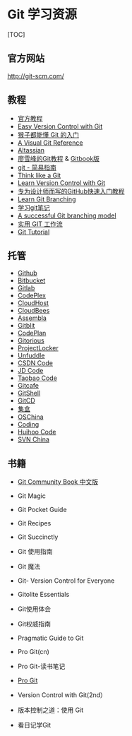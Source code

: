 # Git 学习资源

[TOC]

## 官方网站
http://git-scm.com/



## 教程
- [官方教程][1]
- [Easy Version Control with Git][2]
- [猴子都能懂 Git 的入门](http://backlogtool.com/git-guide/cn/)
- [A Visual Git Reference][3]
- [Altassian][4]
- [廖雪峰的Git教程][5] & [Gitbook版][6]
- [git - 简易指南][7]
- [Think like a Git](http://think-like-a-git.net/)
- [Learn Version Control with Git][8]
- [专为设计师而写的GitHub快速入门教程][9]
- [Learn Git Branching][10]
- [学习git笔记](http://blog.chinaunix.net/uid-22547469-id-4561454.html)
- [A successful Git branching model](http://nvie.com/posts/a-successful-git-branching-model/)
- [实用 GIT 工作流](http://yedingding.com/2013/09/11/practical-git-flow-for-startups.html)
- [Git Tutorial](http://www.tutorialspoint.com/git/)

## 托管
- [Github][11]
- [Bitbucket][12]
- [Gitlab][13]
- [CodePlex][14]
- [CloudHost][15]
- [CloudBees][16]
- [Assembla][17]
- [Gitblit][18]
- [CodePlan][19]
- [Gitorious][20]
- [ProjectLocker][21]
- [Unfuddle][22]
- [CSDN Code][23]
- [JD Code][24]
- [Taobao Code][25]
- [Gitcafe][26]
- [GitShell][27]
- [GitCD][28]
- [集盒][29]
- [OSChina][30]
- [Coding][31]
- [Huihoo Code][32]
- [SVN China][33]



## 书籍

- [Git Community Book 中文版](http://gitbook.liuhui998.com/index.html)
- Git Magic
- Git Pocket Guide
- Git Recipes
- Git Succinctly
- Git 使用指南
- Git 魔法
- Git- Version Control for Everyone
- Gitolite Essentials
- Git使用体会
- Git权威指南
- Pragmatic Guide to Git
- Pro Git(cn)
- Pro Git-读书笔记
- [Pro Git][34]
- Version Control with Git(2nd）
- 版本控制之道：使用 Git
- 看日记学Git


  [1]: http://git-scm.com/docs/gittutorial
  [2]: http://code.tutsplus.com/tutorials/easy-version-control-with-git--net-7449
  [3]: http://marklodato.github.io/visual-git-guide/index-en.html
  [4]: https://www.atlassian.com/git/
  [5]: http://www.liaoxuefeng.com/wiki/0013739516305929606dd18361248578c67b8067c8c017b000
  [6]: http://lvwzhen.gitbooks.io/git-tutorial/
  [7]: http://www.bootcss.com/p/git-guide/
  [8]: http://www.git-tower.com/learn/
  [9]: http://www.ui.cn/project.php?id=20957
  [10]: http://pcottle.github.io/learnGitBranching/
  [11]: https://github.com/
  [12]: https://bitbucket.org/
  [13]: https://www.gitlab.com/
  [14]: https://www.codeplex.com/
  [15]: http://cloudhost.io/
  [16]: http://www.cloudbees.com/
  [17]: https://www.assembla.com/home
  [18]: http://gitblit.com/
  [19]: https://codeplane.com/
  [20]: http://www.getgitorious.com/
  [21]: http://projectlocker.com/
  [22]: https://unfuddle.com/
  [23]: https://code.csdn.net/
  [24]: https://code.jd.com/
  [25]: http://code.taobao.org/
  [26]: https://gitcafe.com/
  [27]: https://gitshell.com/
  [28]: http://www.gitcd.com/index.htm
  [29]: https://geakit.com/
  [30]: https://git.oschina.net/
  [31]: https://coding.net/
  [32]: http://code.huihoo.com/
  [33]: http://www.svnchina.com/
  [34]:  http://git-scm.com/book/en/v2




